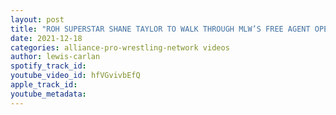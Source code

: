 ```yaml
---
layout: post
title: "ROH SUPERSTAR SHANE TAYLOR TO WALK THROUGH MLW’S FREE AGENT OPEN DOOR POLICY TO CHALLENGE ALEX KANE?"
date: 2021-12-18
categories: alliance-pro-wrestling-network videos
author: lewis-carlan
spotify_track_id: 
youtube_video_id: hfVGvivbEfQ
apple_track_id: 
youtube_metadata: 
---
```

